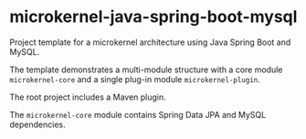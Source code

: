 #     microkernel-java-spring-boot-mysql

Project template for a microkernel architecture using Java Spring Boot and MySQL.

The template demonstrates a multi-module structure with a core module ```microkernel-core``` and a single plug-in module ```microkernel-plugin```.

The root project includes a Maven plugin.

The ```microkernel-core``` module contains Spring Data JPA and MySQL dependencies.
